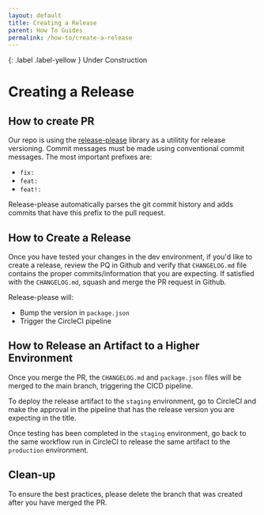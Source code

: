 ```yaml
---
layout: default
title: Creating a Release
parent: How To Guides
permalink: /how-to/create-a-release
---
```


{: .label .label-yellow }
Under Construction

# Creating a Release

## How to create PR

Our repo is using the [release-please](https://github.com/googleapis/release-please) library as a utilitity for release versioning. Commit messages must be made using conventional commit messages. The most important prefixes are:

-   `fix:`
-   `feat:`
-   `feat!:`

Release-please automatically parses the git commit history and adds commits that have this prefix to the pull request.

## How to Create a Release

Once you have tested your changes in the dev environment, if you'd like to create a release, review the PQ in Github and verify that `CHANGELOG.md` file contains the proper commits/information that you are expecting. If satisfied with the `CHANGELOG.md`, squash and merge the PR request in Github.

Release-please will:

-   Bump the version in `package.json`
-   Trigger the CircleCI pipeline

## How to Release an Artifact to a Higher Environment

Once you merge the PR, the `CHANGELOG.md` and `package.json` files will be merged to the main branch, triggering the CICD pipeline.

To deploy the release artifact to the `staging` environment, go to CircleCI and make the approval in the pipeline that has the release version you are expecting in the title.

Once testing has been completed in the `staging` environment, go back to the same workflow run in CircleCI to release the same artifact to the `production` environment.

## Clean-up

To ensure the best practices, please delete the branch that was created after you have merged the PR.
